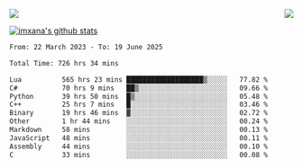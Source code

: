 <p>
  <a href="https://count.getloli.com/"><img src="https://count.getloli.com/get/@xana.readme?theme=moebooru-h"></a>
  <img src="https://weather-icon.journeyad.repl.co/@hangzhou?v=1" align="right">
</p>


<a href="https://github.com/imxana"><img align="center" src="https://github-readme-stats.vercel.app/api?username=imxana&show_icons=true&include_all_commits=true&hide_border=tru&custom_title=imxana%27s%20Github%20Stats" alt="imxana's github stats" /></a> 

<!--START_SECTION:waka-->

```txt
From: 22 March 2023 - To: 19 June 2025

Total Time: 726 hrs 34 mins

Lua          565 hrs 23 mins ███████████████████▒░░░░░   77.82 %
C#           70 hrs 9 mins   ██▒░░░░░░░░░░░░░░░░░░░░░░   09.66 %
Python       39 hrs 50 mins  █▒░░░░░░░░░░░░░░░░░░░░░░░   05.48 %
C++          25 hrs 7 mins   █░░░░░░░░░░░░░░░░░░░░░░░░   03.46 %
Binary       19 hrs 46 mins  ▓░░░░░░░░░░░░░░░░░░░░░░░░   02.72 %
Other        1 hr 44 mins    ░░░░░░░░░░░░░░░░░░░░░░░░░   00.24 %
Markdown     58 mins         ░░░░░░░░░░░░░░░░░░░░░░░░░   00.13 %
JavaScript   48 mins         ░░░░░░░░░░░░░░░░░░░░░░░░░   00.11 %
Assembly     44 mins         ░░░░░░░░░░░░░░░░░░░░░░░░░   00.10 %
C            33 mins         ░░░░░░░░░░░░░░░░░░░░░░░░░   00.08 %
```

<!--END_SECTION:waka-->
